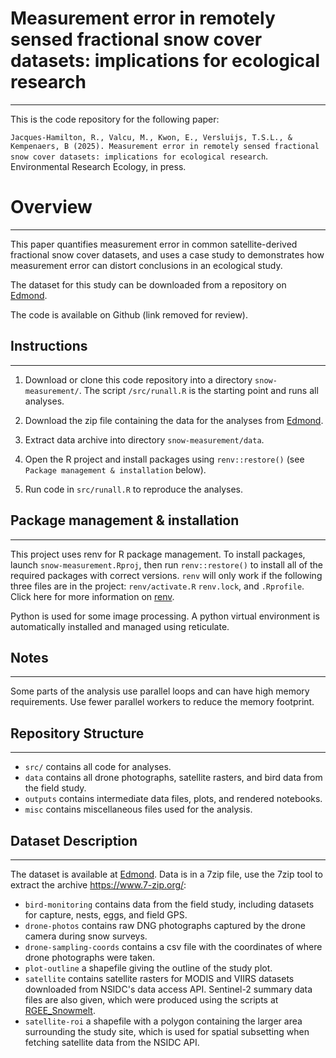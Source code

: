 # Measurement error in remotely sensed fractional snow cover datasets: implications for ecological research

------------------------------------------------------------------------

This is the code repository for the following paper:

`Jacques-Hamilton, R., Valcu, M., Kwon, E., Versluijs, T.S.L., & Kempenaers, B (2025). Measurement error in remotely sensed fractional snow cover datasets: implications for ecological research`. Environmental Research Ecology, in press.  

# Overview

------------------------------------------------------------------------

This paper quantifies measurement error in common satellite-derived fractional snow cover datasets, and uses a case study to demonstrates how measurement error can distort conclusions in an ecological study.

The dataset for this study can be downloaded from a repository on [Edmond](https://edmond.mpg.de/privateurl.xhtml?token=9a080a7e-ba68-4777-bb40-3763dbe3fe90).

The code is available on Github (link removed for review).

## Instructions

------------------------------------------------------------------------

1.  Download or clone this code repository into a directory `snow-measurement/`. The script `/src/runall.R` is the starting point and runs all analyses.

2.  Download the zip file containing the data for the analyses from [Edmond](https://edmond.mpg.de/privateurl.xhtml?token=9a080a7e-ba68-4777-bb40-3763dbe3fe90).

3.  Extract data archive into directory `snow-measurement/data`.

4.  Open the R project and install packages using `renv::restore()` (see `Package management & installation` below).

5.  Run code in `src/runall.R` to reproduce the analyses.

## Package management & installation

------------------------------------------------------------------------

This project uses renv for R package management. To install packages, launch `snow-measurement.Rproj`, then run `renv::restore()` to install all of the required packages with correct versions. `renv` will only work if the following three files are in the project: `renv/activate.R` `renv.lock`, and `.Rprofile`. Click here for more information on [renv](https://rstudio.github.io/renv/articles/renv.html).

Python is used for some image processing. A python virtual environment is automatically installed and managed using reticulate.

## Notes

------------------------------------------------------------------------

Some parts of the analysis use parallel loops and can have high memory requirements. Use fewer parallel workers to reduce the memory footprint.

## Repository Structure

------------------------------------------------------------------------

-   `src/` contains all code for analyses.
-   `data` contains all drone photographs, satellite rasters, and bird data from the field study.
-   `outputs` contains intermediate data files, plots, and rendered notebooks.
-   `misc` contains miscellaneous files used for the analysis.

## Dataset Description

------------------------------------------------------------------------

The dataset is available at [Edmond](https://edmond.mpg.de/privateurl.xhtml?token=9a080a7e-ba68-4777-bb40-3763dbe3fe90). Data is in a 7zip file, use the 7zip tool to extract the archive https://www.7-zip.org/:

-   `bird-monitoring` contains data from the field study, including datasets for capture, nests, eggs, and field GPS.
-   `drone-photos` contains raw DNG photographs captured by the drone camera during snow surveys. 
-   `drone-sampling-coords` contains a csv file with the coordinates of where drone photographs were taken.
-   `plot-outline` a shapefile giving the outline of the study plot.
-   `satellite` contains satellite rasters for MODIS and VIIRS datasets downloaded from NSIDC's data access API. Sentinel-2 summary data files are also given, which were produced using the scripts at [RGEE_Snowmelt](https://github.com/TVersluijs/RGEE_Snowmelt).
-   `satellite-roi` a shapefile with a polygon containing the larger area surrounding the study site, which is used for spatial subsetting when fetching satellite data from the NSIDC API.
